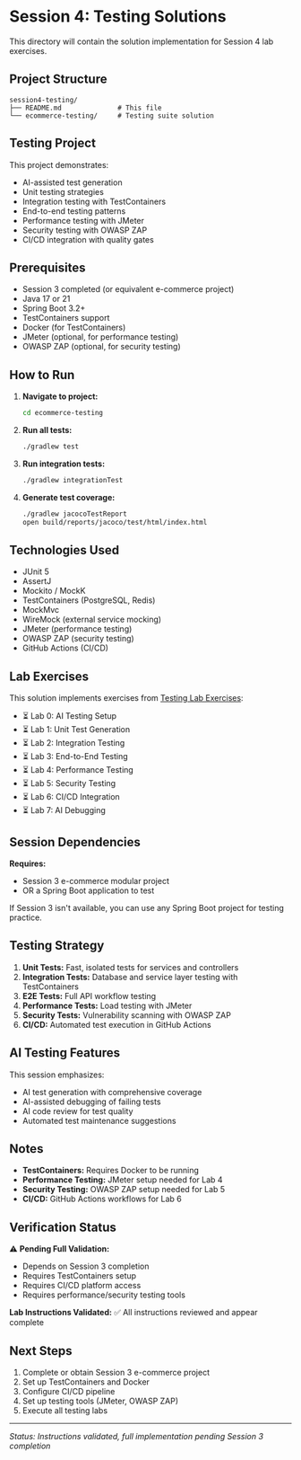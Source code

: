 # Session 4: Testing Solutions

This directory will contain the solution implementation for Session 4 lab exercises.

## Project Structure

```
session4-testing/
├── README.md              # This file
└── ecommerce-testing/     # Testing suite solution
```

## Testing Project

This project demonstrates:
- AI-assisted test generation
- Unit testing strategies
- Integration testing with TestContainers
- End-to-end testing patterns
- Performance testing with JMeter
- Security testing with OWASP ZAP
- CI/CD integration with quality gates

## Prerequisites

- Session 3 completed (or equivalent e-commerce project)
- Java 17 or 21
- Spring Boot 3.2+
- TestContainers support
- Docker (for TestContainers)
- JMeter (optional, for performance testing)
- OWASP ZAP (optional, for security testing)

## How to Run

1. **Navigate to project:**
   ```bash
   cd ecommerce-testing
   ```

2. **Run all tests:**
   ```bash
   ./gradlew test
   ```

3. **Run integration tests:**
   ```bash
   ./gradlew integrationTest
   ```

4. **Generate test coverage:**
   ```bash
   ./gradlew jacocoTestReport
   open build/reports/jacoco/test/html/index.html
   ```

## Technologies Used

- JUnit 5
- AssertJ
- Mockito / MockK
- TestContainers (PostgreSQL, Redis)
- MockMvc
- WireMock (external service mocking)
- JMeter (performance testing)
- OWASP ZAP (security testing)
- GitHub Actions (CI/CD)

## Lab Exercises

This solution implements exercises from [Testing Lab Exercises](../testing_labs.md):

- ⏳ Lab 0: AI Testing Setup
- ⏳ Lab 1: Unit Test Generation
- ⏳ Lab 2: Integration Testing
- ⏳ Lab 3: End-to-End Testing
- ⏳ Lab 4: Performance Testing
- ⏳ Lab 5: Security Testing
- ⏳ Lab 6: CI/CD Integration
- ⏳ Lab 7: AI Debugging

## Session Dependencies

**Requires:**
- Session 3 e-commerce modular project
- OR a Spring Boot application to test

If Session 3 isn't available, you can use any Spring Boot project for testing practice.

## Testing Strategy

1. **Unit Tests:** Fast, isolated tests for services and controllers
2. **Integration Tests:** Database and service layer testing with TestContainers
3. **E2E Tests:** Full API workflow testing
4. **Performance Tests:** Load testing with JMeter
5. **Security Tests:** Vulnerability scanning with OWASP ZAP
6. **CI/CD:** Automated test execution in GitHub Actions

## AI Testing Features

This session emphasizes:
- AI test generation with comprehensive coverage
- AI-assisted debugging of failing tests
- AI code review for test quality
- Automated test maintenance suggestions

## Notes

- **TestContainers:** Requires Docker to be running
- **Performance Testing:** JMeter setup needed for Lab 4
- **Security Testing:** OWASP ZAP setup needed for Lab 5
- **CI/CD:** GitHub Actions workflows for Lab 6

## Verification Status

⚠️ **Pending Full Validation:**
- Depends on Session 3 completion
- Requires TestContainers setup
- Requires CI/CD platform access
- Requires performance/security testing tools

**Lab Instructions Validated:** ✅ All instructions reviewed and appear complete

## Next Steps

1. Complete or obtain Session 3 e-commerce project
2. Set up TestContainers and Docker
3. Configure CI/CD pipeline
4. Set up testing tools (JMeter, OWASP ZAP)
5. Execute all testing labs

---

*Status: Instructions validated, full implementation pending Session 3 completion*

